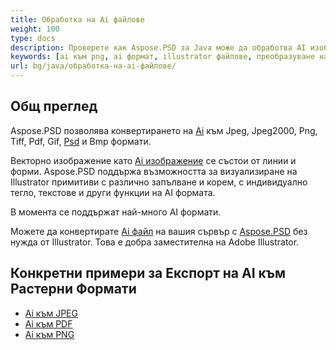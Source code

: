 ```yaml
---
title: Обработка на Ai файлове
weight: 100
type: docs
description: Проверете как Aspose.PSD за Java може да обработва AI изображения.
keywords: [ai към png, ai формат, illustrator файлове, преобразуване на illustrator, ai към pdf, ai към jpeg, ai към tiff, ai към psd, psd api, java, кодови примери]
url: bg/java/обработка-на-ai-файлове/
---
```


## **Общ преглед**
Aspose.PSD позволява конвертирането на [Ai](/psd/bg/net/ai-adobe-illustrator-format/) към Jpeg, Jpeg2000, Png, Tiff, Pdf, Gif, [Psd](https://reference.aspose.com/psd/java/com.aspose.psd.fileformats.psd/psdimage/) и Bmp формати.

Векторно изображение като [Ai изображение](https://reference.aspose.com/psd/java/com.aspose.psd.fileformats.ai/aiimage) се състои от линии и форми. Aspose.PSD поддържа възможността за визуализиране на Illustrator примитиви с различно запълване и корем, с индивидуално тегло, текстове и други функции на AI формата.

В момента се поддържат най-много AI формати.

Можете да конвертирате [Ai файл](/psd/bg/net/ai-adobe-illustrator-format/) на вашия сървър с [Aspose.PSD](https://products.aspose.com/psd/java) без нужда от Illustrator. Това е добра заместителна на Adobe Illustrator.

## **Конкретни примери за Експорт на AI към Растерни Формати**
- [Ai към JPEG](/psd/bg/java/convert/ai-to-jpg/)
- [Ai към PDF](/psd/bg/java/convert/ai-to-pdf/)
- [Ai към PNG](/psd/bg/java/convert/ai-to-png/)